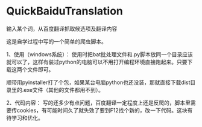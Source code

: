 # QuickBaiduTranslation
输入某个词，从百度翻译抓取候选项及翻译内容

这是自学过程中写的一个简单的爬虫脚本。

1、使用（windows系统）：
使用时把bat批处理文件和.py脚本放同一个目录应该就可以了，这样有装过python的电脑可以不用打开编程环境直接跑起来。只要下载这两个文件即可。

顺带用pyinstaller打了个包，如果某台电脑python也还没装，那就直接下载dist目录里的.exe文件（其他的文件都用不到）。

2、代码内容：
写的还多少有点问题，百度翻译一定程度上还是反爬的，脚本里需要传cookies，有可能时间久了就失效了要到F12找个新的，改一下代码。这块有待学习和优化。
